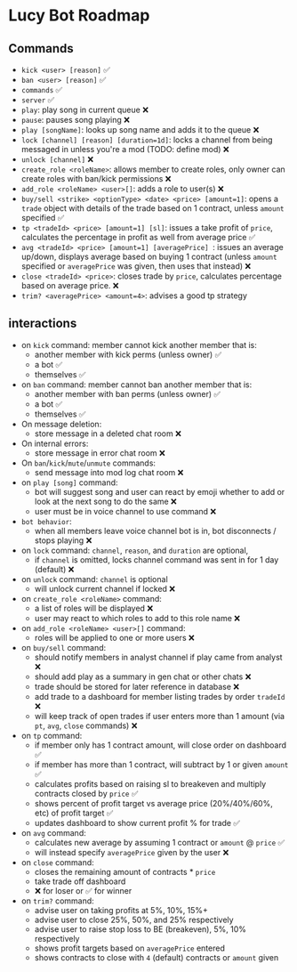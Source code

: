 # Lucy Bot Roadmap

## Commands
* `kick <user> [reason]` ✅
* `ban <user> [reason]` ✅
* `commands` ✅
* `server` ✅
* `play`: play song in current queue ❌
* `pause`: pauses song playing ❌
* `play [songName]`: looks up song name and adds it to the queue ❌
* `lock [channel] [reason] [duration=1d]`: locks a channel from being messaged in unless you're a mod (TODO: define mod) ❌
* `unlock [channel]` ❌
* `create_role <roleName>`: allows member to create roles, only owner can create roles with ban/kick permissions ❌
* `add_role <roleName> <user>[]`: adds a role to user(s) ❌
* `buy/sell <strike> <optionType> <date> <price> [amount=1]`: opens a `trade` object with details of the trade based on 1 contract, unless `amount` specified ✅
* `tp <tradeId> <price> [amount=1] [sl]`: issues a take profit of `price`, calculates the percentage in profit as well from average price ✅
* `avg <tradeId> <price> [amount=1] [averagePrice] `: issues an average up/down, displays average based on buying 1 contract (unless `amount` specified or `averagePrice` was given, then uses that instead) ❌
* `close <tradeId> <price>`: closes trade by `price`, calculates percentage based on average price. ❌
* `trim? <averagePrice> <amount=4>`: advises a good tp strategy

## interactions
* on `kick` command: member cannot kick another member that is:
    * another member with kick perms (unless owner) ✅
    * a bot ✅
    * themselves ✅
* on `ban` command: member cannot ban another member that is:
    * another member with ban perms (unless owner) ✅
    * a bot ✅
    * themselves ✅
* On message deletion:
  * store message in a deleted chat room ❌
* On internal errors: 
  * store message in error chat room ❌
* On `ban`/`kick`/`mute`/`unmute` commands: 
  * send message into mod log chat room ❌
* on `play [song]` command:
  * bot will suggest song and user can react by emoji whether to add or look at the next song to do the same ❌
  * user must be in voice channel to use command ❌
* `bot behavior`:
  * when all members leave voice channel bot is in, bot disconnects / stops playing ❌
* on `lock` command: `channel`, `reason`, and `duration` are optional, 
  * if `channel` is omitted, locks channel command was sent in for 1 day (default) ❌
* on `unlock` command: `channel` is optional
  * will unlock current channel if locked ❌
* on `create_role <roleName>` command: 
  * a list of roles will be displayed ❌
  * user may react to which roles to add to this role name ❌
* on `add_role <roleName> <user>[]` command: 
  * roles will be applied to one or more users ❌
* on `buy/sell` command: 
  * should notify members in analyst channel if play came from analyst ❌
  * should add play as a summary in gen chat or other chats ❌
  * trade should be stored for later reference in database ❌
  * add trade to a dashboard for member listing trades by order `tradeId` ❌
  * will keep track of open trades if user enters more than 1 amount (via `pt`, `avg`, `close` commands) ❌
* on `tp` command: 
  * if member only has 1 contract amount, will close order on dashboard ✅
  * if member has more than 1 contract, will subtract by 1 or given `amount` ✅
  * calculates profits based on raising sl to breakeven and multiply contracts closed by `price` ✅ 
  * shows percent of profit target vs average price (20%/40%/60%, etc) of profit target ✅
  * updates dashboard to show current profit % for trade ✅
* on `avg` command: 
  * calculates new average by assuming 1 contract or `amount` @ `price` ✅
  * will instead specify `averagePrice` given by the user ❌
* on `close` command: 
  * closes the remaining amount of contracts * `price`
  * take trade off dashboard
  * ❌ for loser or ✅ for winner
* on `trim?` command: 
  * advise user on taking profits at 5%, 10%, 15%+
  * advise user to close 25%, 50%, and 25% respectively
  * advise user to raise stop loss to BE (breakeven), 5%, 10% respectively
  * shows profit targets based on `averagePrice` entered
  * shows contracts to close with `4` (default) contracts or `amount` given